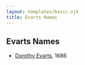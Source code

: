 ```yaml
---
layout: templates/basic.njk
title: Evarts Names
---
```

## Evarts Names
- [Dorothy Evarts](/people/5/59501816), 1686